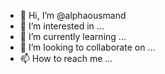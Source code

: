 - 👋 Hi, I’m @alphaousmand
- 👀 I’m interested in ...
- 🌱 I’m currently learning ...
- 💞️ I’m looking to collaborate on ...
- 📫 How to reach me ...

<!---
alphaousmand/alphaousmand is a ✨ special ✨ repository because its `README.md` (this file) appears on your GitHub profile.
You can click the Preview link to take a look at your changes.
--->
